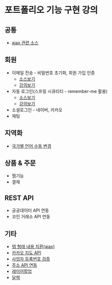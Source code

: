 # 포트폴리오 기능 구현 강의

## 공통
- [ajax 관련 소스](https://github.com/yonggyo1125/lecture_portfolio/blob/member-email/AJAX.md)
  
## 회원

- 이메일 전송 - 비밀번호 초기화, 회원 가입 인증
  - [소스보기](https://github.com/yonggyo1125/lecture_portfolio/tree/member-email)
  - [강의보기](https://github.com/yonggyo1125/lecture_portfolio/blob/member-email/MEMBER_EMAIL.md)
- 자동 로그인(스프링 시큐리티 - remember-me 활용)
  - [소스보기](https://github.com/yonggyo1125/lecture_portfolio/tree/member-remember-me)
  - [강의보기](https://github.com/yonggyo1125/lecture_portfolio/blob/member-remember-me/MEMBER_REMEMBER_ME.md)
- 소셜로그인 - 네이버, 카카오
- 채팅

## 지역화
- [국가별 언어 수동 변경](https://github.com/yonggyo1125/lecture_portfolio/blob/localization/LOCALIZATION.md)

## 상품 & 주문 
- 찜기능
- 결제

## REST API 
- 공공데이터 API 연동
- 코인 거래소 API 연동

## 기타

- [탭 형태 내용 치환(ajax)](https://github.com/yonggyo1125/lecture_portfolio/blob/tab/TAB.md)
- [카카오 지도 API](https://github.com/yonggyo1125/lecture_portfolio/blob/kakao-map/KAKAO_MAP.md)
- [사업자 등록번호 검증](https://github.com/yonggyo1125/lecture_portfolio/blob/business/BUSINESS_PERMIT.md)
- [주소 API 연동](https://github.com/yonggyo1125/lecture_portfolio/blob/address-api/ADDRESS_API.md)
- [레이어팝업](https://github.com/yonggyo1125/lecture_portfolio/blob/layer-popup/LAYER_POPUP.md)
- [달력](https://github.com/yonggyo1125/lecture_portfolio/blob/calendar/CALENDAR.md)